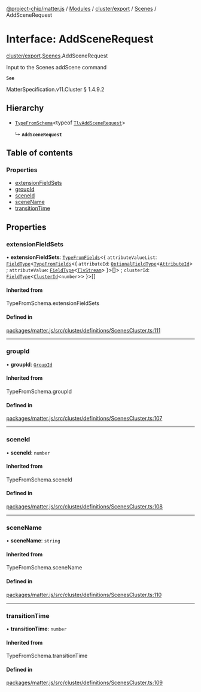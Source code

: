 [@project-chip/matter.js](../README.md) / [Modules](../modules.md) / [cluster/export](../modules/cluster_export.md) / [Scenes](../modules/cluster_export.Scenes.md) / AddSceneRequest

# Interface: AddSceneRequest

[cluster/export](../modules/cluster_export.md).[Scenes](../modules/cluster_export.Scenes.md).AddSceneRequest

Input to the Scenes addScene command

**`See`**

MatterSpecification.v11.Cluster § 1.4.9.2

## Hierarchy

- [`TypeFromSchema`](../modules/tlv_export.md#typefromschema)\<typeof [`TlvAddSceneRequest`](../modules/cluster_export.Scenes.md#tlvaddscenerequest)\>

  ↳ **`AddSceneRequest`**

## Table of contents

### Properties

- [extensionFieldSets](cluster_export.Scenes.AddSceneRequest.md#extensionfieldsets)
- [groupId](cluster_export.Scenes.AddSceneRequest.md#groupid)
- [sceneId](cluster_export.Scenes.AddSceneRequest.md#sceneid)
- [sceneName](cluster_export.Scenes.AddSceneRequest.md#scenename)
- [transitionTime](cluster_export.Scenes.AddSceneRequest.md#transitiontime)

## Properties

### extensionFieldSets

• **extensionFieldSets**: [`TypeFromFields`](../modules/tlv_export.md#typefromfields)\<\{ `attributeValueList`: [`FieldType`](tlv_export.FieldType.md)\<[`TypeFromFields`](../modules/tlv_export.md#typefromfields)\<\{ `attributeId`: [`OptionalFieldType`](tlv_export.OptionalFieldType.md)\<[`AttributeId`](../modules/datatype_export.md#attributeid)\> ; `attributeValue`: [`FieldType`](tlv_export.FieldType.md)\<[`TlvStream`](../modules/tlv_export.md#tlvstream)\>  }\>[]\> ; `clusterId`: [`FieldType`](tlv_export.FieldType.md)\<[`ClusterId`](../modules/datatype_export.md#clusterid)\<`number`\>\>  }\>[]

#### Inherited from

TypeFromSchema.extensionFieldSets

#### Defined in

[packages/matter.js/src/cluster/definitions/ScenesCluster.ts:111](https://github.com/project-chip/matter.js/blob/558e12c94a201592c28c7bc0743705360b3e5ca6/packages/matter.js/src/cluster/definitions/ScenesCluster.ts#L111)

___

### groupId

• **groupId**: [`GroupId`](../modules/datatype_export.md#groupid)

#### Inherited from

TypeFromSchema.groupId

#### Defined in

[packages/matter.js/src/cluster/definitions/ScenesCluster.ts:107](https://github.com/project-chip/matter.js/blob/558e12c94a201592c28c7bc0743705360b3e5ca6/packages/matter.js/src/cluster/definitions/ScenesCluster.ts#L107)

___

### sceneId

• **sceneId**: `number`

#### Inherited from

TypeFromSchema.sceneId

#### Defined in

[packages/matter.js/src/cluster/definitions/ScenesCluster.ts:108](https://github.com/project-chip/matter.js/blob/558e12c94a201592c28c7bc0743705360b3e5ca6/packages/matter.js/src/cluster/definitions/ScenesCluster.ts#L108)

___

### sceneName

• **sceneName**: `string`

#### Inherited from

TypeFromSchema.sceneName

#### Defined in

[packages/matter.js/src/cluster/definitions/ScenesCluster.ts:110](https://github.com/project-chip/matter.js/blob/558e12c94a201592c28c7bc0743705360b3e5ca6/packages/matter.js/src/cluster/definitions/ScenesCluster.ts#L110)

___

### transitionTime

• **transitionTime**: `number`

#### Inherited from

TypeFromSchema.transitionTime

#### Defined in

[packages/matter.js/src/cluster/definitions/ScenesCluster.ts:109](https://github.com/project-chip/matter.js/blob/558e12c94a201592c28c7bc0743705360b3e5ca6/packages/matter.js/src/cluster/definitions/ScenesCluster.ts#L109)
